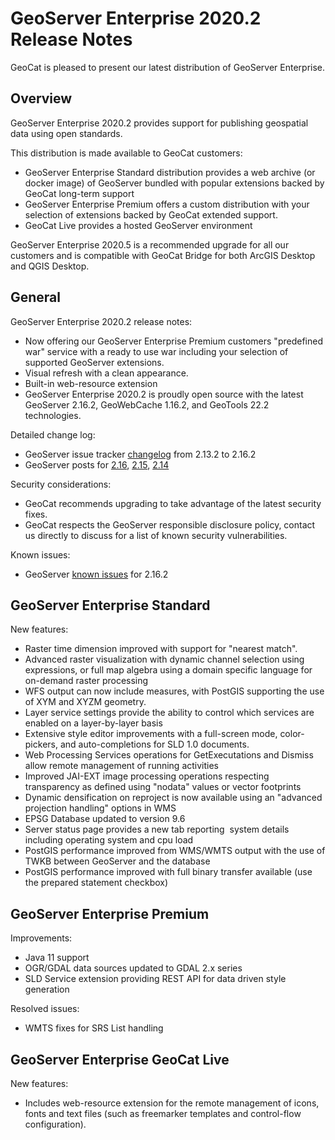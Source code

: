 GeoServer Enterprise 2020.2 Release Notes
=========================================

GeoCat is pleased to present our latest distribution of GeoServer Enterprise.

Overview
--------

GeoServer Enterprise 2020.2 provides support for publishing geospatial data using open standards.

This distribution is made available to GeoCat customers:

* GeoServer Enterprise Standard distribution provides a web archive (or docker image) of GeoServer bundled with popular extensions backed by GeoCat long-term support
* GeoServer Enterprise Premium offers a custom distribution with your selection of extensions backed by GeoCat extended support.
* GeoCat Live provides a hosted GeoServer environment

GeoServer Enterprise 2020.5 is a recommended upgrade for all our customers and is compatible with GeoCat Bridge for both ArcGIS Desktop and QGIS Desktop.

General
-------

GeoServer Enterprise 2020.2 release notes:

* Now offering our GeoServer Enterprise Premium customers "predefined war" service with a ready to use war including your selection of supported GeoServer extensions.
* Visual refresh with a clean appearance.
* Built-in web-resource extension
* GeoServer Enterprise 2020.2 is proudly open source with the latest GeoServer 2.16.2, GeoWebCache 1.16.2, and GeoTools 22.2 technologies. 

Detailed change log:

* GeoServer issue tracker [changelog](https://osgeo-org.atlassian.net/issues/?jql=project%20%3D%20GEOS%20AND%20fixVersion%20in%20(2.13.2%2C%202.13.3%2C%202.13.4%2C%202.14-RC%2C%202.14.0%2C%202.14.1%2C%202.14.2%2C%202.14.3%2C%202.14.4%2C%202.14.5%2C%202.15-M0%2C%202.15-RC%2C%202.15.0%2C%202.15.1%2C%202.15.2%2C%202.15.3%2C%202.15.4%2C%202.16-RC%2C%202.16.0%2C%202.16.1%2C%202.16.2)) from 2.13.2 to 2.16.2
* GeoServer posts for [2.16](http://geoserver.org/2019/09/18/geoserver-2-16-released.html), [2.15](http://geoserver.org/announcements/2019/03/02/geoserver-2-15-0-released.html), [2.14](http://geoserver.org/2018/09/24/geoserver-2-14-0-released.html)

Security considerations:

* GeoCat recommends upgrading to take advantage of the latest security fixes.
* GeoCat respects the GeoServer responsible disclosure policy, contact us directly to discuss for a list of known security vulnerabilities. 

Known issues:

* GeoServer [known issues](https://osgeo-org.atlassian.net/issues/?jql=project%20%3D%20GEOS%20AND%20NOT(%20%20affectedVersion%20is%20EMPTY)%20AND%20affectedVersion%20%3C%3D%202.16-RC%20%20AND%20fixVersion%20%3C%3D%202.16-RC%20AND%20affectedVersion%20%3E%3D%202.16.2) for 2.16.2

GeoServer Enterprise Standard
-----------------------------

New features:

* Raster time dimension improved with support for "nearest match".
* Advanced raster visualization with dynamic channel selection using expressions, or full map algebra using a domain specific language for on-demand raster processing
* WFS output can now include measures, with PostGIS supporting the use of XYM and XYZM geometry.
* Layer service settings provide the ability to control which services are enabled on a layer-by-layer basis
* Extensive style editor improvements with a full-screen mode, color-pickers, and auto-completions for SLD 1.0 documents.
* Web Processing Services operations for GetExecutations and Dismiss allow remote management of running activities
* Improved JAI-EXT image processing operations respecting transparency as defined using "nodata" values or vector footprints
* Dynamic densification on reproject is now available using an "advanced projection handling" options in WMS
* EPSG Database updated to version 9.6
* Server status page provides a new tab reporting  system details including operating system and cpu load
* PostGIS performance improved from WMS/WMTS output with the use of TWKB between GeoServer and the database
* PostGIS performance improved with full binary transfer available (use the prepared statement checkbox)

GeoServer Enterprise Premium
----------------------------

Improvements:

* Java 11 support
* OGR/GDAL data sources updated to GDAL 2.x series
* SLD Service extension providing REST API for data driven style generation

Resolved issues:

* WMTS fixes for SRS List handling

GeoServer Enterprise GeoCat Live
--------------------------------

New features:

* Includes web-resource extension for the remote management of icons, fonts and text files (such as freemarker templates and control-flow configuration).
